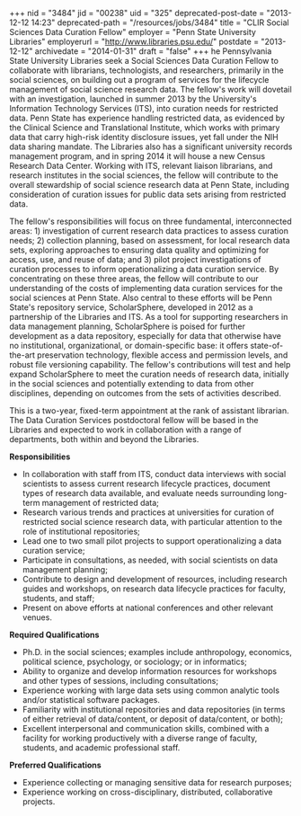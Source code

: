 +++
nid = "3484"
jid = "00238"
uid = "325"
deprecated-post-date = "2013-12-12 14:23"
deprecated-path = "/resources/jobs/3484"
title = "CLIR Social Sciences Data Curation Fellow"
employer = "Penn State University Libraries"
employerurl = "http://www.libraries.psu.edu/"
postdate = "2013-12-12"
archivedate = "2014-01-31"
draft = "false"
+++
he Pennsylvania State University Libraries seek a Social Sciences Data
Curation Fellow to collaborate with librarians, technologists, and
researchers, primarily in the social sciences, on building out a program
of services for the lifecycle management of social science research
data. The fellow's work will dovetail with an investigation, launched
in summer 2013 by the University's Information Technology Services
(ITS), into curation needs for restricted data. Penn State has
experience handling restricted data, as evidenced by the Clinical
Science and Translational Institute, which works with primary data that
carry high-risk identity disclosure issues, yet fall under the NIH data
sharing mandate. The Libraries also has a significant university records
management program, and in spring 2014 it will house a new Census
Research Data Center. Working with ITS, relevant liaison librarians, and
research institutes in the social sciences, the fellow will contribute
to the overall stewardship of social science research data at Penn
State, including consideration of curation issues for public data sets
arising from restricted data.

The fellow's responsibilities will focus on three fundamental,
interconnected areas: 1) investigation of current research data
practices to assess curation needs; 2) collection planning, based on
assessment, for local research data sets, exploring approaches to
ensuring data quality and optimizing for access, use, and reuse of data;
and 3) pilot project investigations of curation processes to inform
operationalizing a data curation service. By concentrating on these
three areas, the fellow will contribute to our understanding of the
costs of implementing data curation services for the social sciences at
Penn State. Also central to these efforts will be Penn State's
repository service, ScholarSphere, developed in 2012 as a partnership of
the Libraries and ITS. As a tool for supporting researchers in data
management planning, ScholarSphere is poised for further development as
a data repository, especially for data that otherwise have no
institutional, organizational, or domain-specific base: it offers
state-of-the-art preservation technology, flexible access and permission
levels, and robust file versioning capability. The fellow's
contributions will test and help expand ScholarSphere to meet the
curation needs of research data, initially in the social sciences and
potentially extending to data from other disciplines, depending on
outcomes from the sets of activities described.

This is a two-year, fixed-term appointment at the rank of assistant
librarian. The Data Curation Services postdoctoral fellow will be based
in the Libraries and expected to work in collaboration with a range of
departments, both within and beyond the Libraries.

**Responsibilities**

-   In collaboration with staff from ITS, conduct data interviews with
    social scientists to assess current research lifecycle practices,
    document types of research data available, and evaluate needs
    surrounding long-term management of restricted data;
-   Research various trends and practices at universities for curation
    of restricted social science research data, with particular
    attention to the role of institutional repositories;
-   Lead one to two small pilot projects to support operationalizing a
    data curation service;
-   Participate in consultations, as needed, with social scientists on
    data management planning;
-   Contribute to design and development of resources, including
    research guides and workshops, on research data lifecycle practices
    for faculty, students, and staff;
-   Present on above efforts at national conferences and other relevant
    venues.
  
**Required Qualifications**

-   Ph.D. in the social sciences; examples include anthropology,
    economics, political science, psychology, or sociology; or in
    informatics;
-   Ability to organize and develop information resources for workshops
    and other types of sessions, including consultations;
-   Experience working with large data sets using common analytic tools
    and/or statistical software packages.
-   Familiarity with institutional repositories and data repositories
    (in terms of either retrieval of data/content, or deposit of
    data/content, or both);
-   Excellent interpersonal and communication skills, combined with a
    facility for working productively with a diverse range of faculty,
    students, and academic professional staff.

**Preferred Qualifications**

-   Experience collecting or managing sensitive data for research
    purposes;
-   Experience working on cross-disciplinary, distributed, collaborative
    projects.

